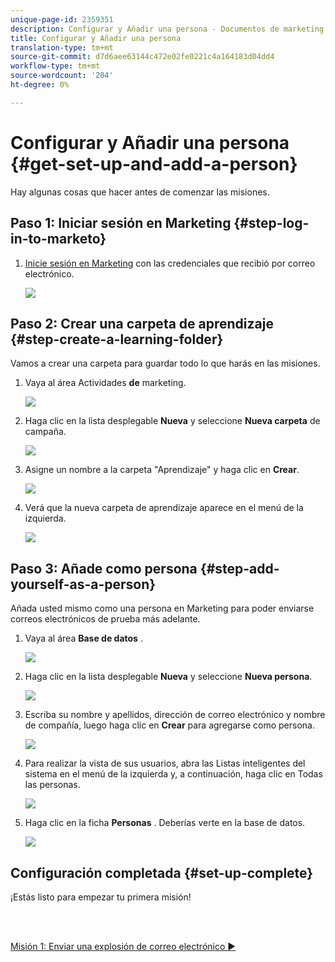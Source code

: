 ```yaml
---
unique-page-id: 2359351
description: Configurar y Añadir una persona - Documentos de marketing - Documentación del producto
title: Configurar y Añadir una persona
translation-type: tm+mt
source-git-commit: d7d6aee63144c472e02fe0221c4a164183d04dd4
workflow-type: tm+mt
source-wordcount: '204'
ht-degree: 0%

---
```



# Configurar y Añadir una persona {#get-set-up-and-add-a-person}

Hay algunas cosas que hacer antes de comenzar las misiones.

## Paso 1: Iniciar sesión en Marketing {#step-log-in-to-marketo}

1. [Inicie sesión en Marketing](https://app.marketo.com) con las credenciales que recibió por correo electrónico.

   ![](assets/one.png)

## Paso 2: Crear una carpeta de aprendizaje {#step-create-a-learning-folder}

Vamos a crear una carpeta para guardar todo lo que harás en las misiones.

1. Vaya al área Actividades **de** marketing.

   ![](assets/two.png)

1. Haga clic en la lista desplegable **Nueva** y seleccione **Nueva carpeta** de campaña.

   ![](assets/image2014-9-24-10-3a53-3a38.png)

1. Asigne un nombre a la carpeta &quot;Aprendizaje&quot; y haga clic en **Crear**.

   ![](assets/image2014-9-24-10-3a53-3a55.png)

1. Verá que la nueva carpeta de aprendizaje aparece en el menú de la izquierda.

   ![](assets/image2014-9-24-10-3a54-3a9.png)

## Paso 3: Añade como persona {#step-add-yourself-as-a-person}

Añada usted mismo como una persona en Marketing para poder enviarse correos electrónicos de prueba más adelante.

1. Vaya al área **Base de datos** .

   ![](assets/db.png)

1. Haga clic en la lista desplegable **Nueva** y seleccione **Nueva persona**.

   ![](assets/seven.png)

1. Escriba su nombre y apellidos, dirección de correo electrónico y nombre de compañía, luego haga clic en **Crear** para agregarse como persona.

   ![](assets/eight.png)

1. Para realizar la vista de sus usuarios, abra las Listas inteligentes del sistema en el menú de la izquierda y, a continuación, haga clic en Todas las personas.

   ![](assets/nine.png)

1. Haga clic en la ficha **Personas** . Deberías verte en la base de datos.

   ![](assets/ten.png)

## Configuración completada {#set-up-complete}

¡Estás listo para empezar tu primera misión!

<br> 

[Misión 1: Enviar una explosión de correo electrónico ►](/help/marketo/getting-started/quick-wins/send-an-email.md)
